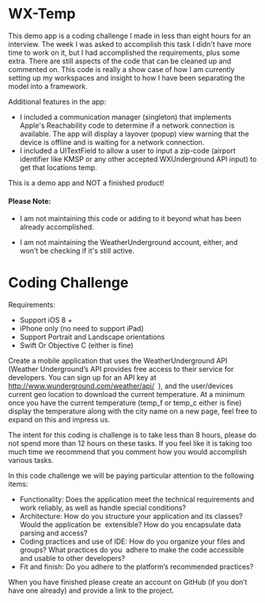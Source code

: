 # WX-Temp

This demo app is a coding challenge I made in less than eight hours for an interview.  The week I was asked to accomplish this task I didn't have more time to work on it, but I had accomplished the requirements, plus some extra.  There are still aspects of the code that can be cleaned up and commented on.  This code is really a show case of how I am currently setting up my workspaces and insight to how I have been separating the model into a framework.  

Additional features in the app:

* I included a communication manager (singleton) that implements Apple's Reachability code to determine if a network connection is available.  The app will display a layover (popup) view warning that the device is offline and is waiting for a network connection. 
* I included a UITextField to allow a user to input a zip-code (airport identifier like KMSP or any other accepted WXUnderground API input) to get that locations temp.


This is a demo app and NOT a finished product!

#### Please Note:

* I am not maintaining this code or adding to it beyond what has been already accomplished.  

* I am not maintaining the WeatherUnderground account, either, and won't be checking if it's still active.  


# Coding Challenge

Requirements: 

* Support iOS 8 + 
* iPhone only (no need to support iPad)
* Support Portrait and Landscape orientations 
* Swift Or Objective C (either is fine) 


Create a mobile application that uses the WeatherUnderground API (Weather Underground’s API provides free access to their service for developers. You can sign up for an API key at http://www.wunderground.com/weather/api/  ), and the user/devices current geo location to download the current temperature. At a minimum once you have the current temperature (temp_f or temp_c either is fine) display the temperature along with the city name on a new page, feel free to expand on this and impress us.  

The intent for this coding is challenge is to take less than 8 hours, please do not spend more than 12 hours on these tasks. If you feel like it is taking too much time we recommend that you comment how you would accomplish various tasks. 

In this code challenge we will be paying particular attention to the following items: 

* Functionality: Does the application meet the technical requirements and work reliably, as well as handle special conditions?  
* Architecture: How do you structure your application and its classes? Would the application be  extensible? How do you encapsulate data parsing and access?  
* Coding practices and use of IDE: How do you organize your files and groups? What practices do you  adhere to make the code accessible and usable to other developers? 
* Fit and finish: Do you adhere to the platform’s recommended practices? 
	
	
When you have finished please create an account on GitHub (if you don’t have one already) and provide a link to the project. 
